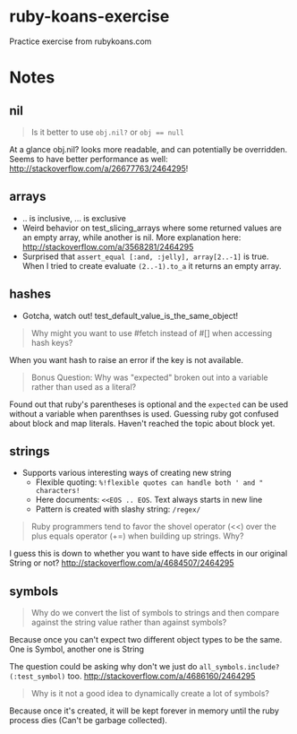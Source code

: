 # ruby-koans-exercise
Practice exercise from rubykoans.com

# Notes

## nil

> Is it better to use `obj.nil?` or `obj == null`

At a glance obj.nil? looks more readable, and can potentially be overridden. Seems to have better
performance as well: http://stackoverflow.com/a/26677763/2464295!

## arrays

- .. is inclusive, ... is exclusive
- Weird behavior on test_slicing_arrays where some returned values are an empty array,
  while another is nil. More explanation here: http://stackoverflow.com/a/3568281/2464295
- Surprised that `assert_equal [:and, :jelly], array[2..-1]` is true. When I tried to
  create evaluate `(2..-1).to_a` it returns an empty array.


## hashes

- Gotcha, watch out! test_default_value_is_the_same_object!

> Why might you want to use #fetch instead of #[] when accessing hash keys?

When you want hash to raise an error if the key is not available.

> Bonus Question: Why was "expected" broken out into a variable rather than used as a literal?

Found out that ruby's parentheses is optional and the `expected` can be used without a variable when parenthses is used.
 Guessing ruby got confused about block and map literals. Haven't reached the topic about block yet.
 
## strings

- Supports various interesting ways of creating new string
    - Flexible quoting: `%!flexible quotes can handle both ' and " characters!`
    - Here documents: `<<EOS .. EOS`. Text always starts in new line
    - Pattern is created with slashy string: `/regex/`
    
> Ruby programmers tend to favor the shovel operator (<<) over the plus equals operator (+=) when building up strings. Why?

I guess this is down to whether you want to have side effects in our original String or not?
http://stackoverflow.com/a/4684507/2464295

## symbols

> Why do we convert the list of symbols to strings and then compare against the string value rather than against symbols?

Because once you can't expect two different object types to be the same. One is Symbol, another one is String

The question could be asking why don't we just do `all_symbols.include?(:test_symbol)` too. http://stackoverflow.com/a/4686160/2464295

> Why is it not a good idea to dynamically create a lot of symbols?

Because once it's created, it will be kept forever in memory until the ruby process dies (Can't be garbage
collected).
